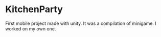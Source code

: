 # KitchenParty
First mobile project made with unity. It was a compilation of minigame. I worked on my own one.
